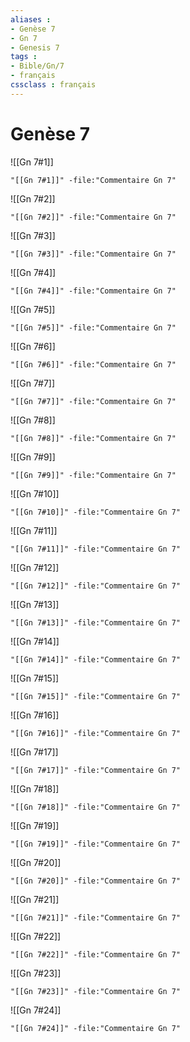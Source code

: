 ```yaml
---
aliases : 
- Genèse 7
- Gn 7
- Genesis 7
tags : 
- Bible/Gn/7
- français
cssclass : français
---
```


# Genèse 7

![[Gn 7#1]]

```query
"[[Gn 7#1]]" -file:"Commentaire Gn 7"
```

![[Gn 7#2]]

```query
"[[Gn 7#2]]" -file:"Commentaire Gn 7"
```

![[Gn 7#3]]

```query
"[[Gn 7#3]]" -file:"Commentaire Gn 7"
```

![[Gn 7#4]]

```query
"[[Gn 7#4]]" -file:"Commentaire Gn 7"
```

![[Gn 7#5]]

```query
"[[Gn 7#5]]" -file:"Commentaire Gn 7"
```

![[Gn 7#6]]

```query
"[[Gn 7#6]]" -file:"Commentaire Gn 7"
```

![[Gn 7#7]]

```query
"[[Gn 7#7]]" -file:"Commentaire Gn 7"
```

![[Gn 7#8]]

```query
"[[Gn 7#8]]" -file:"Commentaire Gn 7"
```

![[Gn 7#9]]

```query
"[[Gn 7#9]]" -file:"Commentaire Gn 7"
```

![[Gn 7#10]]

```query
"[[Gn 7#10]]" -file:"Commentaire Gn 7"
```

![[Gn 7#11]]

```query
"[[Gn 7#11]]" -file:"Commentaire Gn 7"
```

![[Gn 7#12]]

```query
"[[Gn 7#12]]" -file:"Commentaire Gn 7"
```

![[Gn 7#13]]

```query
"[[Gn 7#13]]" -file:"Commentaire Gn 7"
```

![[Gn 7#14]]

```query
"[[Gn 7#14]]" -file:"Commentaire Gn 7"
```

![[Gn 7#15]]

```query
"[[Gn 7#15]]" -file:"Commentaire Gn 7"
```

![[Gn 7#16]]

```query
"[[Gn 7#16]]" -file:"Commentaire Gn 7"
```

![[Gn 7#17]]

```query
"[[Gn 7#17]]" -file:"Commentaire Gn 7"
```

![[Gn 7#18]]

```query
"[[Gn 7#18]]" -file:"Commentaire Gn 7"
```

![[Gn 7#19]]

```query
"[[Gn 7#19]]" -file:"Commentaire Gn 7"
```

![[Gn 7#20]]

```query
"[[Gn 7#20]]" -file:"Commentaire Gn 7"
```

![[Gn 7#21]]

```query
"[[Gn 7#21]]" -file:"Commentaire Gn 7"
```

![[Gn 7#22]]

```query
"[[Gn 7#22]]" -file:"Commentaire Gn 7"
```

![[Gn 7#23]]

```query
"[[Gn 7#23]]" -file:"Commentaire Gn 7"
```

![[Gn 7#24]]

```query
"[[Gn 7#24]]" -file:"Commentaire Gn 7"
```

